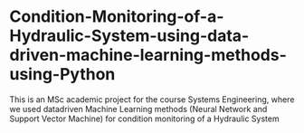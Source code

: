 # Condition-Monitoring-of-a-Hydraulic-System-using-data-driven-machine-learning-methods-using-Python
This is an MSc academic project for the course Systems Engineering, where we used   datadriven Machine Learning methods (Neural Network and Support Vector Machine) for condition monitoring of a Hydraulic System
